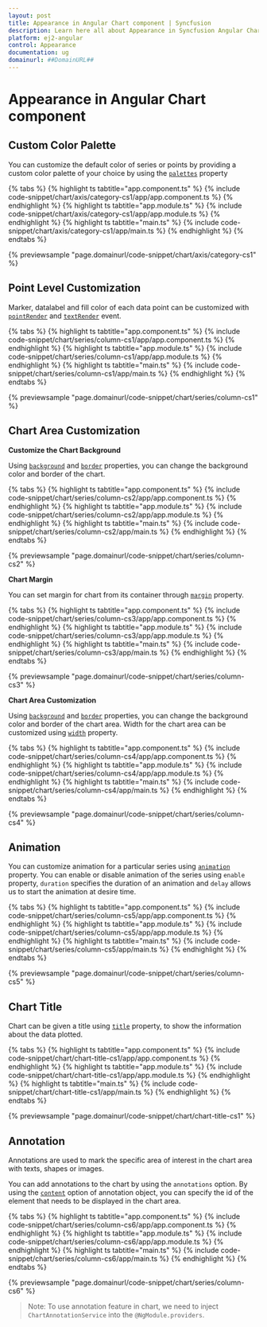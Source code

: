 ```yaml
---
layout: post
title: Appearance in Angular Chart component | Syncfusion
description: Learn here all about Appearance in Syncfusion Angular Chart component of Syncfusion Essential JS 2 and more.
platform: ej2-angular
control: Appearance 
documentation: ug
domainurl: ##DomainURL##
---
```


# Appearance in Angular Chart component

## Custom Color Palette

You can customize the default color of series or points by providing a custom color palette of your choice by
using the [`palettes`](https://ej2.syncfusion.com/angular/documentation/api/chart/chartModel/#palettes) property

{% tabs %}
{% highlight ts tabtitle="app.component.ts" %}
{% include code-snippet/chart/axis/category-cs1/app/app.component.ts %}
{% endhighlight %}
{% highlight ts tabtitle="app.module.ts" %}
{% include code-snippet/chart/axis/category-cs1/app/app.module.ts %}
{% endhighlight %}
{% highlight ts tabtitle="main.ts" %}
{% include code-snippet/chart/axis/category-cs1/app/main.ts %}
{% endhighlight %}
{% endtabs %}
  
{% previewsample "page.domainurl/code-snippet/chart/axis/category-cs1" %}

## Point Level Customization

Marker, datalabel and fill color of each data point can be customized with
[`pointRender`](https://ej2.syncfusion.com/angular/documentation/api/chart/chartModel/#pointrender) and
[`textRender`](https://ej2.syncfusion.com/angular/documentation/api/chart/chartModel/#textrender) event.

{% tabs %}
{% highlight ts tabtitle="app.component.ts" %}
{% include code-snippet/chart/series/column-cs1/app/app.component.ts %}
{% endhighlight %}
{% highlight ts tabtitle="app.module.ts" %}
{% include code-snippet/chart/series/column-cs1/app/app.module.ts %}
{% endhighlight %}
{% highlight ts tabtitle="main.ts" %}
{% include code-snippet/chart/series/column-cs1/app/main.ts %}
{% endhighlight %}
{% endtabs %}
  
{% previewsample "page.domainurl/code-snippet/chart/series/column-cs1" %}

<!-- markdownlint-disable MD036 -->

## Chart Area Customization

<!-- markdownlint-disable MD036 -->

**Customize the Chart Background**

<!-- markdownlint-disable MD013 -->
Using [`background`](https://ej2.syncfusion.com/angular/documentation/api/chart/chartModel/#background) and [`border`](https://ej2.syncfusion.com/angular/documentation/api/chart/chartModel/#border) properties, you can change the background color and border of the chart.

{% tabs %}
{% highlight ts tabtitle="app.component.ts" %}
{% include code-snippet/chart/series/column-cs2/app/app.component.ts %}
{% endhighlight %}
{% highlight ts tabtitle="app.module.ts" %}
{% include code-snippet/chart/series/column-cs2/app/app.module.ts %}
{% endhighlight %}
{% highlight ts tabtitle="main.ts" %}
{% include code-snippet/chart/series/column-cs2/app/main.ts %}
{% endhighlight %}
{% endtabs %}
  
{% previewsample "page.domainurl/code-snippet/chart/series/column-cs2" %}

**Chart Margin**

You can set margin for chart from its container through [`margin`](https://ej2.syncfusion.com/angular/documentation/api/chart/chartModel/#margin) property.

{% tabs %}
{% highlight ts tabtitle="app.component.ts" %}
{% include code-snippet/chart/series/column-cs3/app/app.component.ts %}
{% endhighlight %}
{% highlight ts tabtitle="app.module.ts" %}
{% include code-snippet/chart/series/column-cs3/app/app.module.ts %}
{% endhighlight %}
{% highlight ts tabtitle="main.ts" %}
{% include code-snippet/chart/series/column-cs3/app/main.ts %}
{% endhighlight %}
{% endtabs %}
  
{% previewsample "page.domainurl/code-snippet/chart/series/column-cs3" %}

**Chart Area Customization**

Using [`background`](https://ej2.syncfusion.com/angular/documentation/api/chart/chartAreaModel/#background) and [`border`](https://ej2.syncfusion.com/angular/documentation/api/chart/chartAreaModel/#border) properties, you can change the background color and border of the chart area. Width for the chart area can be customized using [`width`](https://ej2.syncfusion.com/angular/documentation/api/chart/chartAreaModel/#width) property.

{% tabs %}
{% highlight ts tabtitle="app.component.ts" %}
{% include code-snippet/chart/series/column-cs4/app/app.component.ts %}
{% endhighlight %}
{% highlight ts tabtitle="app.module.ts" %}
{% include code-snippet/chart/series/column-cs4/app/app.module.ts %}
{% endhighlight %}
{% highlight ts tabtitle="main.ts" %}
{% include code-snippet/chart/series/column-cs4/app/main.ts %}
{% endhighlight %}
{% endtabs %}
  
{% previewsample "page.domainurl/code-snippet/chart/series/column-cs4" %}

## Animation

You can customize animation for a particular series using [`animation`](https://ej2.syncfusion.com/angular/documentation/api/chart/chartModel/#enableanimation) property. You can enable or disable animation of the series using `enable` property, `duration` specifies the duration of an animation and `delay` allows us to start the animation at desire time.

{% tabs %}
{% highlight ts tabtitle="app.component.ts" %}
{% include code-snippet/chart/series/column-cs5/app/app.component.ts %}
{% endhighlight %}
{% highlight ts tabtitle="app.module.ts" %}
{% include code-snippet/chart/series/column-cs5/app/app.module.ts %}
{% endhighlight %}
{% highlight ts tabtitle="main.ts" %}
{% include code-snippet/chart/series/column-cs5/app/main.ts %}
{% endhighlight %}
{% endtabs %}
  
{% previewsample "page.domainurl/code-snippet/chart/series/column-cs5" %}

## Chart Title

Chart can be given a title using [`title`](https://ej2.syncfusion.com/angular/documentation/api/chart/chartModel/#title) property, to show the information about the data plotted.

{% tabs %}
{% highlight ts tabtitle="app.component.ts" %}
{% include code-snippet/chart/chart-title-cs1/app/app.component.ts %}
{% endhighlight %}
{% highlight ts tabtitle="app.module.ts" %}
{% include code-snippet/chart/chart-title-cs1/app/app.module.ts %}
{% endhighlight %}
{% highlight ts tabtitle="main.ts" %}
{% include code-snippet/chart/chart-title-cs1/app/main.ts %}
{% endhighlight %}
{% endtabs %}
  
{% previewsample "page.domainurl/code-snippet/chart/chart-title-cs1" %}

## Annotation

Annotations are used to mark the specific area of interest in the chart area with texts, shapes or images.

<!-- markdownlint-disable MD033 -->

You can add annotations to the chart by using the <code>annotations</code> option. By using the [`content`](https://ej2.syncfusion.com/angular/documentation/api/chart/chartAnnotationSettingsModel/#content) option of annotation object, you can specify the id of the element that needs to be displayed in the chart area.

{% tabs %}
{% highlight ts tabtitle="app.component.ts" %}
{% include code-snippet/chart/series/column-cs6/app/app.component.ts %}
{% endhighlight %}
{% highlight ts tabtitle="app.module.ts" %}
{% include code-snippet/chart/series/column-cs6/app/app.module.ts %}
{% endhighlight %}
{% highlight ts tabtitle="main.ts" %}
{% include code-snippet/chart/series/column-cs6/app/main.ts %}
{% endhighlight %}
{% endtabs %}
  
{% previewsample "page.domainurl/code-snippet/chart/series/column-cs6" %}

>Note: To use annotation feature in chart, we need to inject `ChartAnnotationService` into the `@NgModule.providers`.